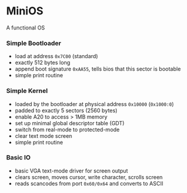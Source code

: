 # MiniOS
A functional OS

### Simple Bootloader

- load at address `0x7C00` (standard)
- exactly 512 bytes long
- append boot signature `0xAA55`, tells bios that this sector is bootable
- simple print routine

### Simple Kernel

- loaded by the bootloader at physical address `0x10000` (`0x1000:0`)
- padded to exactly 5 sectors (2560 bytes)
- enable A20 to access > 1MB memory
- set up minimal global descriptor table (GDT)
- switch from real-mode to protected-mode
- clear text mode screen
- simple print routine

### Basic IO

- basic VGA text-mode driver for screen output
- clears screen, moves cursor, write character, scrolls screen
- reads scancodes from port `0x60/0x64` and converts to ASCII

